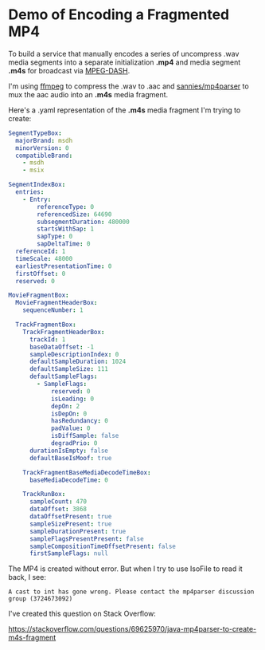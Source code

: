# Demo of Encoding a Fragmented MP4

To build a service that manually encodes a series of uncompress .wav media segments into a separate initialization **.mp4** and media segment **.m4s** for broadcast via [MPEG-DASH](https://en.wikipedia.org/wiki/Dynamic_Adaptive_Streaming_over_HTTP).

I'm using [ffmpeg](https://www.ffmpeg.org/) to compress the .wav to .aac
and [sannies/mp4parser](https://github.com/sannies/mp4parser) to mux the aac audio into an **.m4s** media fragment.

Here's a .yaml representation of the **.m4s** media fragment I'm trying to create:


```yaml
SegmentTypeBox:
  majorBrand: msdh
  minorVersion: 0
  compatibleBrand:
    - msdh
    - msix

SegmentIndexBox:
  entries:
    - Entry:
        referenceType: 0
        referencedSize: 64690
        subsegmentDuration: 480000
        startsWithSap: 1
        sapType: 0
        sapDeltaTime: 0
  referenceId: 1
  timeScale: 48000
  earliestPresentationTime: 0
  firstOffset: 0
  reserved: 0

MovieFragmentBox:
  MovieFragmentHeaderBox:
    sequenceNumber: 1

  TrackFragmentBox:
    TrackFragmentHeaderBox:
      trackId: 1
      baseDataOffset: -1
      sampleDescriptionIndex: 0
      defaultSampleDuration: 1024
      defaultSampleSize: 111
      defaultSampleFlags:
        - SampleFlags:
            reserved: 0
            isLeading: 0
            depOn: 2
            isDepOn: 0
            hasRedundancy: 0
            padValue: 0
            isDiffSample: false
            degradPrio: 0
      durationIsEmpty: false
      defaultBaseIsMoof: true

    TrackFragmentBaseMediaDecodeTimeBox:
      baseMediaDecodeTime: 0

    TrackRunBox:
      sampleCount: 470
      dataOffset: 3868
      dataOffsetPresent: true
      sampleSizePresent: true
      sampleDurationPresent: true
      sampleFlagsPresentPresent: false
      sampleCompositionTimeOffsetPresent: false
      firstSampleFlags: null
```

The MP4 is created without error. But when I try to use IsoFile to read it back, I see:

```
A cast to int has gone wrong. Please contact the mp4parser discussion group (3724673092)
```

I've created this question on Stack Overflow:

https://stackoverflow.com/questions/69625970/java-mp4parser-to-create-m4s-fragment